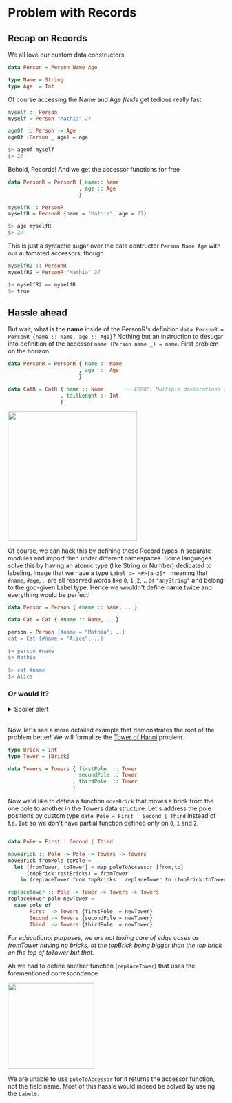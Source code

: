# Problem with Records

## Recap on Records
We all love our custom data constructors

```hs
data Person = Person Name Age 

type Name = String
type Age  = Int
```

Of course accessing the Name and Age *fields* get tedious really fast

```hs
myself :: Person
myself = Person "Mathia" 27

ageOf :: Person -> Age
ageOf (Person _ age) = age

$> ageOf myself
$> 27
```

Behold, Records! And we get the accessor functions for free 

```hs
data PersonR = PersonR { name:: Name
                       , age :: Age
                       }

myselfR :: PersonR
myselfR = PersonR {name = "Mathia", age = 27}

$> age myselfR
$> 27
```

This is just a syntactic sugar over the data contructor `Person Name Age` with our automated accessors, though

```hs
myselfR2 :: PersonR
myselfR2 = PersonR "Mathia" 27

$> myselfR2 == myselfR
$> true
```

## Hassle ahead

But wait, what is the **name** inside of the PersonR's definition `data PersonR = PersonR {name :: Name, age :: Age}`?
Nothing but an instruction to desugar into definition of the accessor `name (Person name _) = name`.
First problem on the horizon

```hs
data PersonR = PersonR { name :: Name
                       , age  :: Age
                       }

data CatR = CatR { name :: Name       -- ERROR: Multiple declarations of `name`
                 , tailLenght :: Int 
                 }
```

<img src="https://idiomacy.files.wordpress.com/2015/07/facepalm.jpg" style="width:300px;box-shadow:none"/>

Of course, we can hack this by defining these Record types in separate modules and import then under different namespaces.
Some languages  solve this by having an atomic type (like String or Number) dedicated to labeling.
Image that we have a type `Label := <#>[a-z]* ` meaning that `#name`, `#age`, .. are all reserved  words like `0`, `1` ,`2`, .. or `"anyString"`
and belong to the god-given Label type. Hence we wouldn't define **name** twice and everything would be perfect!

```hs
data Person = Person { #name :: Name, .. }

data Cat = Cat { #name :: Name, .. }

person = Person {#name = "Mathia", ..}
cat = Cat {#name = "Alice", ..}

$> person #name
$> Mathia

$> cat #name
$> Alice
```

### Or would it?

<details>
  <summary>Spoiler alert</summary>

  > It wouldn't
</details>

<br/>

Now, let's see a more detailed example that demonstrates the root of the problem better!
We will formalize the [Tower of Hanoi](https://en.wikipedia.org/wiki/Tower_of_Hanoi) problem.

```hs
type Brick = Int
type Tower = [Brick]

data Towers = Towers { firstPole  :: Tower
                     , secondPole :: Tower
                     , thirdPole  :: Tower
                     }
```

Now we'd like to defina a function `moveBrick` that moves a brick from the one pole to another in the Towers data structure.
Let's address the pole positions by custom type `date Pole = First | Second | Third` instead of f.e. `Int` so we don't have partial function defined only on `0`, `1` and `2`.

```hs
```

```hs
data Pole = First | Second | Third

moveBrick :: Pole -> Pole -> Towers -> Towers
moveBrick fromPole toPole =
  let [fromTower, toTower] = map poleToAccessor [from,to]
      (topBrick:restBricks) = fromTower
    in (replaceTower from topBricks . replaceTower to (topBrick:toTower))

replaceTower :: Pole -> Tower -> Towers -> Towers
replaceTower pole newTower =
  case pole of
       First  -> Towers {firstPole  = newTower}
       Second -> Towers {secondPole = newTower}
       Third  -> Towers {thirdPole  = newTower}
```
*For educational purposes, we are not taking care of edge cases as fromTower having no bricks, ot the topBrick being bigger than the top brick on the top of toTower but that.*

Ah we had to define another function (`replaceTower`) that uses the forementioned correspondence

<img src="https://i1.sndcdn.com/artworks-000322933404-2qsvhm-t500x500.jpg" style="width:200px;box-shadow:none"/>

We are unable to use `poleToAccessor` for it returns the accessor function, not the field name.
Most of this hassle would indeed be solved by useing the `Label`s.

```hs

```

<!-- Now we'd like to defina a function `switchTowers` that switches a given tower with another one keeping their bircks. -->
<!-- Let's address the pole positions by custom type `date Pole = First | Second | Third` instead of `Int` or `Nat` -->
<!-- so we don't have partial function defined only on `0`, `1` and `2`. -->
<!-- For example `switchTowers First  Second (Towers first second third) = Towers second first third` -->
<!-- We could define the whole function `switchTowers` like that -->

<!-- ```hs -->
<!-- switchTowers :: Pole -> Pole -> Towers -> Towers -->
<!-- switchTowers First  Second (Towers first second third) = Towers second first third -->
<!-- switchTowers First  Third  (Towers first second third) = Towers third second first -->
<!-- ... -->
<!-- ``` -->

<!-- but we are obviously omissing the canocical relationship of Pole and Towers accessors -->

<!-- `First  ~ firstPole` -->

<!-- `Second ~ secondPole` -->

<!-- `Third  ~ thirdPole` -->

<!-- We can write poleToAccessor function then and rewrite the poleToAccessor function using this correspondece -->

<!-- ```hs -->
<!-- poleToAccessor :: Pole -> ? -->
<!-- poleToAccessor pole = -->
<!--   case pole of -->
<!--        First  -> firstPole -->
<!--        Second -> secondPole -->
<!--        Third  -> thirdPole -->

<!-- switchTowers :: Pole -> Pole -> Towers -> Towers -->
<!-- switchTowers pole1 pole2 towers =  -->
<!-- ``` -->

<!-- By extracting this relationship we alredy saved ourselves from 2^3 pattern matches in `switchTowers` and did only 3. -->
<!-- But why didn't I type the codomain of poleToAccessor? Because I've been lying to you. -->

<!-- Let's use [Either3](https://github.com/keera-studios/data-either3) (Either3 a b c = First a | Second b | Third c). -->

